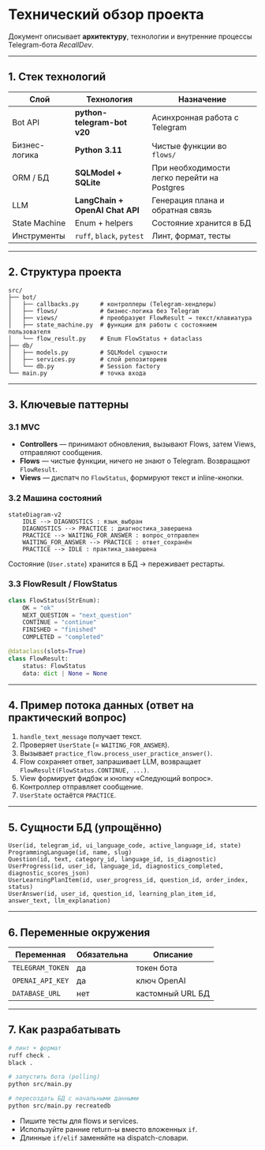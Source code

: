 # Технический обзор проекта

Документ описывает **архитектуру**, технологии и внутренние процессы Telegram-бота *RecallDev*.

---

## 1. Стек технологий

| Слой | Технология | Назначение |
|------|------------|------------|
| Bot API | **python-telegram-bot v20** | Асинхронная работа с Telegram |
| Бизнес-логика | **Python 3.11** | Чистые функции во `flows/` |
| ORM / БД | **SQLModel + SQLite** | При необходимости легко перейти на Postgres |
| LLM | **LangChain + OpenAI Chat API** | Генерация плана и обратная связь |
| State Machine | Enum + helpers | Состояние хранится в БД |
| Инструменты | `ruff`, `black`, `pytest` | Линт, формат, тесты |

---

## 2. Структура проекта

```
src/
├── bot/
│   ├── callbacks.py      # контроллеры (Telegram-хендлеры)
│   ├── flows/            # бизнес-логика без Telegram
│   ├── views/            # преобразуют FlowResult → текст/клавиатура
│   ├── state_machine.py  # функции для работы с состоянием пользователя
│   └── flow_result.py    # Enum FlowStatus + dataclass
├── db/
│   ├── models.py         # SQLModel сущности
│   ├── services.py       # слой репозиториев
│   └── db.py             # Session factory
└── main.py               # точка входа
```

---

## 3. Ключевые паттерны

### 3.1 MVC

* **Controllers** — принимают обновления, вызывают Flows, затем Views, отправляют сообщения.
* **Flows** — чистые функции, ничего не знают о Telegram. Возвращают `FlowResult`.
* **Views** — диспатч по `FlowStatus`, формируют текст и inline-кнопки.

### 3.2 Машина состояний

```mermaid
stateDiagram-v2
    IDLE --> DIAGNOSTICS : язык_выбран
    DIAGNOSTICS --> PRACTICE : диагностика_завершена
    PRACTICE --> WAITING_FOR_ANSWER : вопрос_отправлен
    WAITING_FOR_ANSWER --> PRACTICE : ответ_сохранён
    PRACTICE --> IDLE : практика_завершена
```

Состояние (`User.state`) хранится в БД → переживает рестарты.

### 3.3 FlowResult / FlowStatus

```python
class FlowStatus(StrEnum):
    OK = "ok"
    NEXT_QUESTION = "next_question"
    CONTINUE = "continue"
    FINISHED = "finished"
    COMPLETED = "completed"

@dataclass(slots=True)
class FlowResult:
    status: FlowStatus
    data: dict | None = None
```

---

## 4. Пример потока данных (ответ на практический вопрос)

1. `handle_text_message` получает текст.
2. Проверяет `UserState` (= `WAITING_FOR_ANSWER`).
3. Вызывает `practice_flow.process_user_practice_answer()`.
4. Flow сохраняет ответ, запрашивает LLM, возвращает `FlowResult(FlowStatus.CONTINUE, ...)`.
5. View формирует фидбэк и кнопку «Следующий вопрос».
6. Контроллер отправляет сообщение.
7. `UserState` остаётся `PRACTICE`.

---

## 5. Сущности БД (упрощённо)

```
User(id, telegram_id, ui_language_code, active_language_id, state)
ProgrammingLanguage(id, name, slug)
Question(id, text, category_id, language_id, is_diagnostic)
UserProgress(id, user_id, language_id, diagnostics_completed, diagnostic_scores_json)
UserLearningPlanItem(id, user_progress_id, question_id, order_index, status)
UserAnswer(id, user_id, question_id, learning_plan_item_id, answer_text, llm_explanation)
```

---

## 6. Переменные окружения

| Переменная | Обязательна | Описание |
|------------|------------|----------|
| `TELEGRAM_TOKEN` | да | токен бота |
| `OPENAI_API_KEY` | да | ключ OpenAI |
| `DATABASE_URL` | нет | кастомный URL БД |

---

## 7. Как разрабатывать

```bash
# линт + формат
ruff check .
black .

# запустить бота (polling)
python src/main.py

# пересоздать БД с начальными данными
python src/main.py recreatedb
```

* Пишите тесты для flows и services.
* Используйте ранние return-ы вместо вложенных `if`.
* Длинные `if/elif` заменяйте на dispatch-словари.

